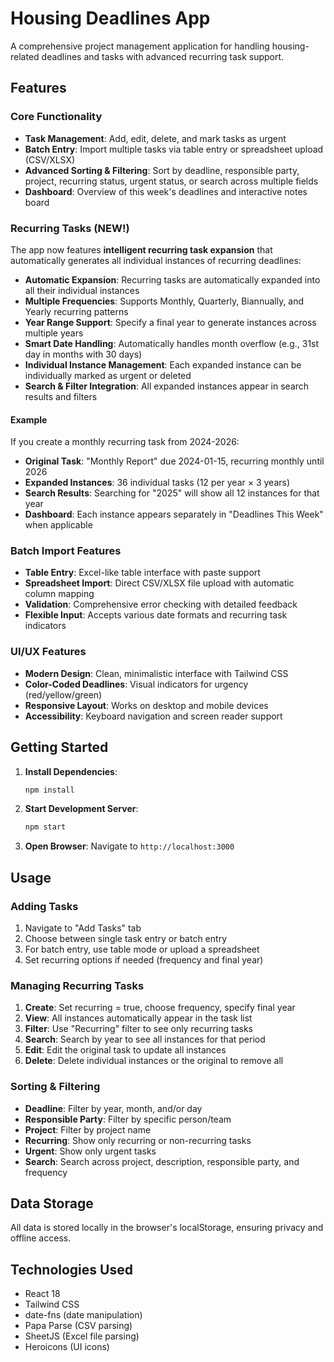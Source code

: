 # Housing Deadlines App

A comprehensive project management application for handling housing-related deadlines and tasks with advanced recurring task support.

## Features

### Core Functionality
- **Task Management**: Add, edit, delete, and mark tasks as urgent
- **Batch Entry**: Import multiple tasks via table entry or spreadsheet upload (CSV/XLSX)
- **Advanced Sorting & Filtering**: Sort by deadline, responsible party, project, recurring status, urgent status, or search across multiple fields
- **Dashboard**: Overview of this week's deadlines and interactive notes board

### Recurring Tasks (NEW!)
The app now features **intelligent recurring task expansion** that automatically generates all individual instances of recurring deadlines:

- **Automatic Expansion**: Recurring tasks are automatically expanded into all their individual instances
- **Multiple Frequencies**: Supports Monthly, Quarterly, Biannually, and Yearly recurring patterns
- **Year Range Support**: Specify a final year to generate instances across multiple years
- **Smart Date Handling**: Automatically handles month overflow (e.g., 31st day in months with 30 days)
- **Individual Instance Management**: Each expanded instance can be individually marked as urgent or deleted
- **Search & Filter Integration**: All expanded instances appear in search results and filters

#### Example
If you create a monthly recurring task from 2024-2026:
- **Original Task**: "Monthly Report" due 2024-01-15, recurring monthly until 2026
- **Expanded Instances**: 36 individual tasks (12 per year × 3 years)
- **Search Results**: Searching for "2025" will show all 12 instances for that year
- **Dashboard**: Each instance appears separately in "Deadlines This Week" when applicable

### Batch Import Features
- **Table Entry**: Excel-like table interface with paste support
- **Spreadsheet Import**: Direct CSV/XLSX file upload with automatic column mapping
- **Validation**: Comprehensive error checking with detailed feedback
- **Flexible Input**: Accepts various date formats and recurring task indicators

### UI/UX Features
- **Modern Design**: Clean, minimalistic interface with Tailwind CSS
- **Color-Coded Deadlines**: Visual indicators for urgency (red/yellow/green)
- **Responsive Layout**: Works on desktop and mobile devices
- **Accessibility**: Keyboard navigation and screen reader support

## Getting Started

1. **Install Dependencies**:
   ```bash
   npm install
   ```

2. **Start Development Server**:
   ```bash
   npm start
   ```

3. **Open Browser**: Navigate to `http://localhost:3000`

## Usage

### Adding Tasks
1. Navigate to "Add Tasks" tab
2. Choose between single task entry or batch entry
3. For batch entry, use table mode or upload a spreadsheet
4. Set recurring options if needed (frequency and final year)

### Managing Recurring Tasks
1. **Create**: Set recurring = true, choose frequency, specify final year
2. **View**: All instances automatically appear in the task list
3. **Filter**: Use "Recurring" filter to see only recurring tasks
4. **Search**: Search by year to see all instances for that period
5. **Edit**: Edit the original task to update all instances
6. **Delete**: Delete individual instances or the original to remove all

### Sorting & Filtering
- **Deadline**: Filter by year, month, and/or day
- **Responsible Party**: Filter by specific person/team
- **Project**: Filter by project name
- **Recurring**: Show only recurring or non-recurring tasks
- **Urgent**: Show only urgent tasks
- **Search**: Search across project, description, responsible party, and frequency

## Data Storage
All data is stored locally in the browser's localStorage, ensuring privacy and offline access.

## Technologies Used
- React 18
- Tailwind CSS
- date-fns (date manipulation)
- Papa Parse (CSV parsing)
- SheetJS (Excel file parsing)
- Heroicons (UI icons)

